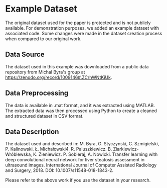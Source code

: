 # Example Dataset
The original dataset used for the paper is protected and is not publicly available. For demonstration purposes, we added an example dataset with associated code. Some changes were made in the dataset creation process when compared to our original work.

## Data Source
The dataset used in this example was downloaded from a public data repository from Michal Byra's group at https://zenodo.org/record/1009146#.ZCrhWNtKiUk.

## Data Preprocessing
The data is available in .mat format, and it was extracted using MATLAB. The extracted data was then processed using Python to create a cleaned and structured dataset in CSV format.

## Data Description
The dataset used and described in: 
M. Byra, G. Styczynski, C. Szmigielski, P. Kalinowski. Ł. Michałowski4. R. Paluszkiewicz. B. Ziarkiewicz-Wróblewska, K. Zieniewicz. P. Sobieraj, A. Nowicki. Transfer learning with deep convolutional neural network for liver steatosis assessment in ultrasound images. International Journal of Computer Assisted Radiology and Surgery, 2018. DOI: 10.1007/s11548-018-1843-2. 

Please refer to the above work if you use the dataset in your research. 
